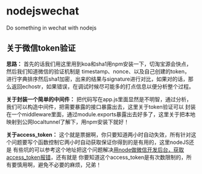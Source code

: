 # nodejswechat
Do something in wechat with nodejs


## 关于微信token验证
**思路：** 首先的话我们用这里用到koa和sha1用npm安装一下，切淘宝源会快点，然后我们知道微信的验证机制是 timestamp、nonce、以及自己创建的token，
进行字典排序然后sha1加密，出来的结果与signature进行对比，如果对的话，那么返回echostr，如果错误，在调试时候尽可能多的打点信息以便分析整个过程。

**关于封装一个简单的中间件：** 把代码写在app.js里面显然是不明智，通过分析，我们可以构造中间件，把需要暴露的接口暴露出去，这里关于token验证可以
封装在一个middleware里面，通过module.exports暴露出去好多了，这里关于把本地映射到公网localtunnel了解下，用npm安装下就好！

**关于access_token：** 这个就是票据啊，你只要知道两小时自动失效，所有针对这个问题要写个函数控制它两小时自动获取保证你得到的是有用的，这里nodeJS还是
有些坑的可以参考这个地址把这个问题解决[用node做微信开发后台，获取access_token报错](https://segmentfault.com/q/1010000007228715?_ea=1278099)，还有就是
你要知道这个access_token是有次数限制的，所有要慎用啊，避免不必要的麻烦，兄弟！


